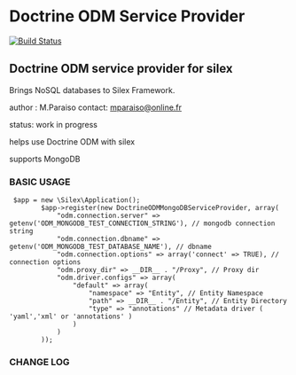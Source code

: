 Doctrine ODM Service Provider
=============================

[![Build Status](https://travis-ci.org/Mparaiso/doctrineodmserviceprovider.png?branch=master)](https://travis-ci.org/Mparaiso/doctrineodmserviceprovider)

Doctrine ODM service provider for silex
---------------------------------------

Brings NoSQL databases to Silex Framework.

author : M.Paraiso
contact: mparaiso@online.fr

status: work in progress

helps use Doctrine ODM with silex

supports MongoDB

### BASIC USAGE

     $app = new \Silex\Application();
            $app->register(new DoctrineODMMongoDBServiceProvider, array(
                "odm.connection.server" => getenv('ODM_MONGODB_TEST_CONNECTION_STRING'), // mongodb connection string
                "odm.connection.dbname" => getenv('ODM_MONGODB_TEST_DATABASE_NAME'), // dbname
                "odm.connection.options" => array('connect' => TRUE), // connection options
                "odm.proxy_dir" => __DIR__ . "/Proxy", // Proxy dir
                "odm.driver.configs" => array(
                    "default" => array(
                        "namespace" => "Entity", // Entity Namespace
                        "path" => __DIR__ . "/Entity", // Entity Directory
                        "type" => "annotations" // Metadata driver ( 'yaml','xml' or 'annotations' )
                    )
                )
            ));

### CHANGE LOG

